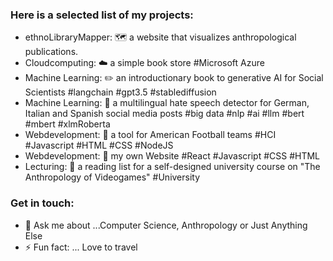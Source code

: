 ### Here is a selected list of my projects:

- ethnoLibraryMapper: 🗺️ a website that visualizes anthropological publications. 
- Cloudcomputing: ☁️ a simple book store #Microsoft Azure
- Machine Learning: :pencil2: an introductionary book to generative AI for Social Scientists #langchain #gpt3.5 #stablediffusion
- Machine Learning: 🔭 a multilingual hate speech detector for German, Italian and Spanish social media posts #big data #nlp #ai #llm #bert #mbert #xlmRoberta
- Webdevelopment: 🏈 a tool for American Football teams #HCI #Javascript #HTML #CSS #NodeJS
- Webdevelopment: 🏡 my own Website #React #Javascript #CSS #HTML
- Lecturing: :scroll: a reading list for a self-designed university course on "The Anthropology of Videogames" #University


### Get in touch:  
- 💬 Ask me about ...Computer Science, Anthropology or Just Anything Else
- ⚡ Fun fact: ... Love to travel 
